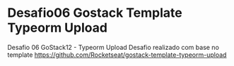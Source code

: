 # Desafio06 Gostack Template Typeorm Upload
Desafio 06 GoStack12 - Typeorm Upload
Desafio realizado com base no template https://github.com/Rocketseat/gostack-template-typeorm-upload
